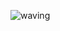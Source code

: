 ![waving](https://capsule-render.vercel.app/api?type=waving&height=200&text=carvestar&fontAlign=50&fontAlignY=40&color=5265F5&fontColor=2E2EFE&fontSize=55)
